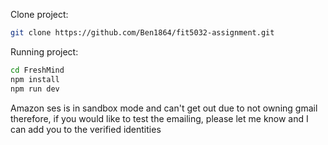 Clone project:
```bash
git clone https://github.com/Ben1864/fit5032-assignment.git
```

Running project:

```bash
cd FreshMind
npm install
npm run dev
```

Amazon ses is in sandbox mode and can't get out due to not owning gmail
therefore, if you would like to test the emailing, please let me know and I can add you to the verified identities
